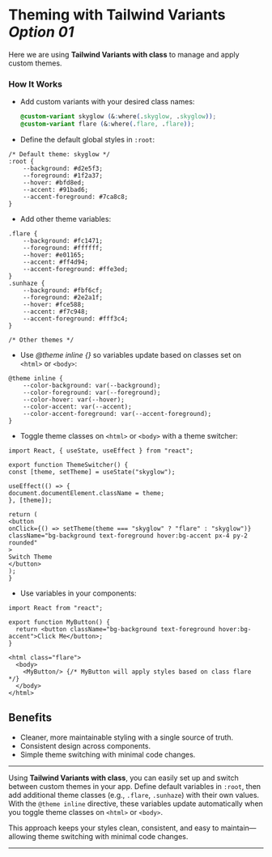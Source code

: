 # Theming with Tailwind Variants *Option 01*

Here we are using **Tailwind Variants with class** to manage and apply custom themes.

### How It Works

* Add custom variants with your desired class names:

  ```css
  @custom-variant skyglow (&:where(.skyglow, .skyglow));
  @custom-variant flare (&:where(.flare, .flare));
  ```
* Define the default global styles in `:root`:

```postcss
/* Default theme: skyglow */
:root {
    --background: #d2e5f3;
    --foreground: #1f2a37;
    --hover: #bfd8ed;
    --accent: #91bad6;
    --accent-foreground: #7ca8c8;
}
```

* Add other theme variables:

```postcss
.flare {
    --background: #fc1471;
    --foreground: #ffffff;
    --hover: #e01165;
    --accent: #ff4d94;
    --accent-foreground: #ffe3ed;
}
.sunhaze {
    --background: #fbf6cf;
    --foreground: #2e2a1f;
    --hover: #fce588;
    --accent: #f7c948;
    --accent-foreground: #fff3c4;
}

/* Other themes */
```

* Use *@theme inline {}* so variables update based on classes set on `<html>` or `<body>`:

```postcss
@theme inline {
    --color-background: var(--background);
    --color-foreground: var(--foreground);
    --color-hover: var(--hover);
    --color-accent: var(--accent);
    --color-accent-foreground: var(--accent-foreground);
}
```

* Toggle theme classes on `<html>` or `<body>` with a theme switcher:

``` tsx
import React, { useState, useEffect } from "react";

export function ThemeSwitcher() {
const [theme, setTheme] = useState("skyglow");

useEffect(() => {
document.documentElement.className = theme;
}, [theme]);

return (
<button
onClick={() => setTheme(theme === "skyglow" ? "flare" : "skyglow")}
className="bg-background text-foreground hover:bg-accent px-4 py-2 rounded"
>
Switch Theme
</button>
);
}
```

* Use variables in your components:

```tsx
import React from "react";

export function MyButton() {
  return <button className="bg-background text-foreground hover:bg-accent">Click Me</button>;
}
```
```tsx
<html class="flare">
  <body>
    <MyButton/> {/* MyButton will apply styles based on class flare */}
  </body>
</html>
```

## Benefits

* Cleaner, more maintainable styling with a single source of truth.
* Consistent design across components.
* Simple theme switching with minimal code changes.

---

Using **Tailwind Variants with class**, you can easily set up and switch between custom themes in your app. Define default variables in `:root`, then add additional theme classes (e.g., `.flare`, `.sunhaze`) with their own values. With the `@theme inline` directive, these variables update automatically when you toggle theme classes on `<html>` or `<body>`.

This approach keeps your styles clean, consistent, and easy to maintain—allowing theme switching with minimal code changes.

---
